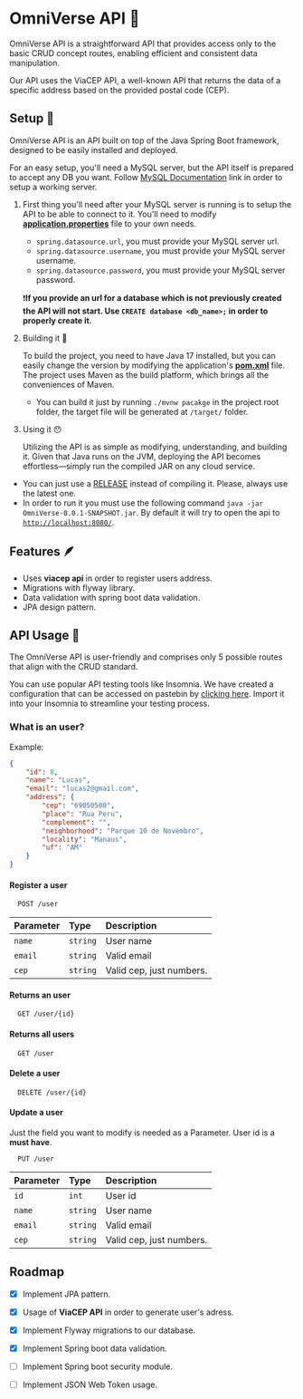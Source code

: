 
# OmniVerse API 🌌

OmniVerse API is a straightforward API that provides access only to the basic CRUD concept routes, enabling efficient and consistent data manipulation.

Our API uses the ViaCEP API, a well-known API that returns the data of a specific address based on the provided postal code (CEP).
## Setup 🔧

OmniVerse API is an API built on top of the Java Spring Boot framework, designed to be easily installed and deployed. 

For an easy setup, you'll need a MySQL server, but the API itself is prepared to accept any DB you want. Follow [MySQL Documentation](https://dev.mysql.com/doc/mysql-getting-started/en) link in order to setup a working server.

1. First thing you'll need after your MySQL server is running is to setup the API to be able to connect to it. You'll need to modify [**application.properties**](https://github.com/lucasapchagas/Omniverse/blob/main/src/main/resources/application.properties) file to your own needs. 

    - `spring.datasource.url`, you must provide your MySQL server url.
    - `spring.datasource.username`, you must provide your MySQL server username.
    - `spring.datasource.password`, you must provide your MySQL server password.

    ❗**If you provide an url for a database which is not previously created the API will not start. Use `CREATE database <db_name>;` in order to properly create it.**    

2. Building it 🔨

    To build the project, you need to have Java 17 installed, but you can easily change the version by modifying the application's [**pom.xml**](https://github.com/lucasapchagas/Omniverse/blob/main/pom.xml) file. The project uses Maven as the build platform, which brings all the conveniences of Maven.

    - You can build it just by running `./mvnw pacakge` in the project root folder, the target file will be generated at `/target/` folder. 

3. Using it 😯

    Utilizing the API is as simple as modifying, understanding, and building it. Given that Java runs on the JVM, deploying the API becomes effortless—simply run the compiled JAR on any cloud service.

- You can just use a [RELEASE](https://github.com/lucasapchagas/Omniverse/releases/tag/RELEASE) instead of compiling it. Please, always use the latest one.
- In order to run it you must use the following command `java -jar OmniVerse-0.0.1-SNAPSHOT.jar`. By default it will try to open the api to [`http://localhost:8080/`](http://localhost:8080/).

## Features 🪶

- Uses **viacep api** in order to register users address.
- Migrations with flyway library.
- Data validation with spring boot data validation.
- JPA design pattern.


## API Usage 🍪

The OmniVerse API is user-friendly and comprises only 5 possible routes that align with the CRUD standard.

You can use popular API testing tools like Insomnia. We have created a configuration that can be accessed on pastebin by [clicking here](https://pastebin.com/f1rBDfZP). Import it into your Insomnia to streamline your testing process.

### What is an user?
Example:
```json
{
    "id": 8,
    "name": "Lucas",
    "email": "lucas2@gmail.com",
    "address": {
        "cep": "69050500",
        "place": "Rua Peru",
        "complement": "",
        "neighborhood": "Parque 10 de Novembro",
        "locality": "Manaus",
        "uf": "AM"
    }
}
```

#### Register a user

```http
  POST /user
```

| Parameter   | Type       | Description                           |
| :---------- | :--------- | :---------------------------------- |
| `name` | `string` | User name |
| `email` | `string` | Valid email |
| `cep` | `string` | Valid cep, just numbers. |

#### Returns an user

```http
  GET /user/{id}
```

#### Returns all users

```http
  GET /user
```

#### Delete a user

```http
  DELETE /user/{id}
```

#### Update a user

Just the field you want to modify is needed as a Parameter. User id is a **must have**.

```http
  PUT /user
```

| Parameter   | Type       | Description                           |
| :---------- | :--------- | :---------------------------------- |
| `id` | `int` | User id|
| `name` | `string` | User name |
| `email` | `string` | Valid email |
| `cep` | `string` | Valid cep, just numbers. |


## Roadmap

- [x]  Implement JPA pattern.
- [x]  Usage of **ViaCEP API** in order to generate user's adress.
- [x]  Implement Flyway migrations to our database.
- [x]  Implement Spring boot data validation.
- [ ]  Implement Spring boot security module.
- [ ]  Implement JSON Web Token usage.



